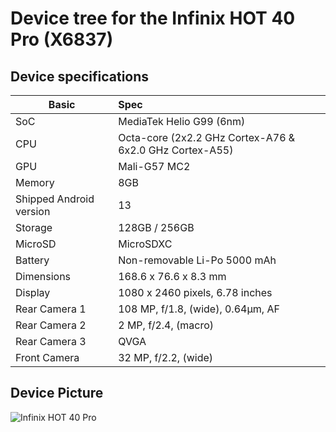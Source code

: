 # Device tree for the Infinix HOT 40 Pro (X6837)

## Device specifications

| Basic                   | Spec                                                        |
| ----------------------- | :---------------------------------------------------------- |
| SoC                     | MediaTek Helio G99 (6nm)                                    |
| CPU                     | Octa-core (2x2.2 GHz Cortex-A76 & 6x2.0 GHz Cortex-A55)     |
| GPU                     | Mali-G57 MC2                                                |
| Memory                  | 8GB                                                         |
| Shipped Android version | 13                                                          |
| Storage                 | 128GB / 256GB                                               |
| MicroSD                 | MicroSDXC                                                   |
| Battery                 | Non-removable Li-Po 5000 mAh                                |
| Dimensions              | 168.6 x 76.6 x 8.3 mm                                       |
| Display                 | 1080 x 2460 pixels, 6.78 inches                             |
| Rear Camera 1           | 108 MP, f/1.8, (wide), 0.64µm, AF                           |
| Rear Camera 2           | 2 MP, f/2.4, (macro)                                        |
| Rear Camera 3           | QVGA                                                        |
| Front Camera            | 32 MP, f/2.2, (wide)                                        |


## Device Picture

![Infinix HOT 40 Pro](https://fdn2.gsmarena.com/vv/pics/infinix/infinix-hot-40-pro-1.jpg)
